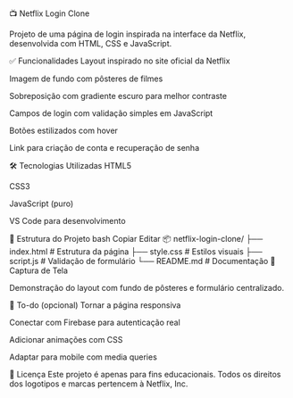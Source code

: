 📺 Netflix Login Clone

Projeto de uma página de login inspirada na interface da Netflix, desenvolvida com HTML, CSS e JavaScript.



✅ Funcionalidades
Layout inspirado no site oficial da Netflix

Imagem de fundo com pôsteres de filmes

Sobreposição com gradiente escuro para melhor contraste

Campos de login com validação simples em JavaScript

Botões estilizados com hover

Link para criação de conta e recuperação de senha

🛠 Tecnologias Utilizadas
HTML5

CSS3

JavaScript (puro)

VS Code para desenvolvimento

📁 Estrutura do Projeto
bash
Copiar
Editar
📦 netflix-login-clone/
├── index.html          # Estrutura da página
├── style.css           # Estilos visuais
├── script.js           # Validação de formulário
└── README.md           # Documentação
📸 Captura de Tela

Demonstração do layout com fundo de pôsteres e formulário centralizado.

📌 To-do (opcional)
 Tornar a página responsiva

 Conectar com Firebase para autenticação real

 Adicionar animações com CSS

 Adaptar para mobile com media queries

📄 Licença
Este projeto é apenas para fins educacionais. Todos os direitos dos logotipos e marcas pertencem à Netflix, Inc.

